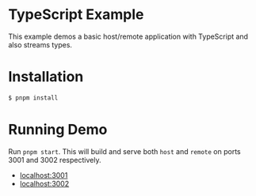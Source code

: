 # TypeScript Example

This example demos a basic host/remote application with TypeScript and also streams types.

# Installation

```bash
$ pnpm install
```

# Running Demo

Run `pnpm start`. This will build and serve both `host` and `remote` on ports 3001 and 3002 respectively.

- [localhost:3001](http://localhost:3001/)
- [localhost:3002](http://localhost:3002/)